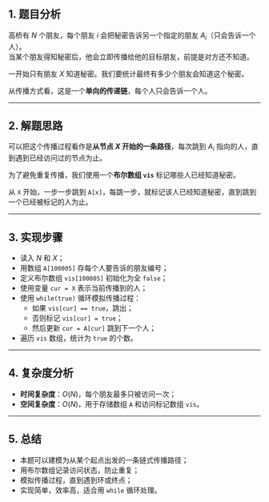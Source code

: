 

## 1. 题目分析

高桥有 $N$ 个朋友，每个朋友 $i$ 会把秘密告诉另一个指定的朋友 $A_i$（只会告诉一个人）。  
当某个朋友得知秘密后，他会立即传播给他的目标朋友，前提是对方还不知道。

一开始只有朋友 $X$ 知道秘密。我们要统计最终有多少个朋友会知道这个秘密。

从传播方式看，这是一个**单向的传递链**，每个人只会告诉一个人。

---

## 2. 解题思路

可以把这个传播过程看作是**从节点 $X$ 开始的一条路径**，每次跳到 $A_i$ 指向的人，直到遇到已经访问过的节点为止。

为了避免重复传播，我们使用一个**布尔数组 `vis`** 标记哪些人已经知道秘密。

从 `X` 开始，一步一步跳到 `A[x]`，每跳一步，就标记该人已经知道秘密，直到跳到一个已经被标记的人为止。

---



## 3. 实现步骤

- 读入 $N$ 和 $X$；
- 用数组 `A[100005]` 存每个人要告诉的朋友编号；
- 定义布尔数组 `vis[100005]` 初始化为全 `false`；
- 使用变量 `cur = X` 表示当前传播到的人；
- 使用 `while(true)` 循环模拟传播过程：
    - 如果 `vis[cur] == true`，跳出；
    - 否则标记 `vis[cur] = true`；
    - 然后更新 `cur = A[cur]` 跳到下一个人；
- 遍历 `vis` 数组，统计为 `true` 的个数。

---

## 4. 复杂度分析

- **时间复杂度**：$O(N)$，每个朋友最多只被访问一次；
- **空间复杂度**：$O(N)$，用于存储数组 `A` 和访问标记数组 `vis`。

---

## 5. 总结

- 本题可以建模为从某个起点出发的一条链式传播路径；
- 用布尔数组记录访问状态，防止重复；
- 模拟传播过程，直到遇到环或终点；
- 实现简单，效率高，适合用 `while` 循环处理。
